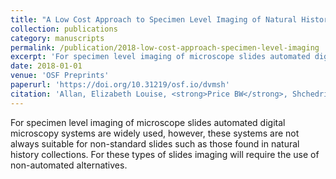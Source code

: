 ```yaml
---
title: "A Low Cost Approach to Specimen Level Imaging of Natural History Microscope Slides using a DSLR System"
collection: publications
category: manuscripts
permalink: /publication/2018-low-cost-approach-specimen-level-imaging
excerpt: 'For specimen level imaging of microscope slides automated digital microscopy systems are widely used, however, these systems are not always suitable for non-standard slides such as those found in n...'
date: 2018-01-01
venue: 'OSF Preprints'
paperurl: 'https://doi.org/10.31219/osf.io/dvmsh'
citation: 'Allan, Elizabeth Louise, <strong>Price BW</strong>, Shchedrina, Olha et al (2018). &quot;A Low Cost Approach to Specimen Level Imaging of Natural History Microscope Slides using a DSLR System.&quot; <i>OSF Preprints</i>.'
---
```


For specimen level imaging of microscope slides automated digital microscopy systems are widely used, however, these systems are not always suitable for non-standard slides such as those found in natural history collections.  For these types of slides imaging will require the use of non-automated alternatives.

